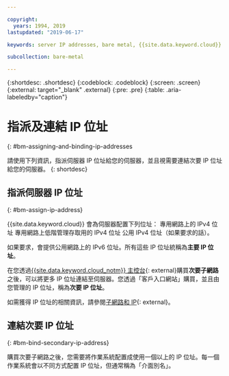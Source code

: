 ```yaml
---

copyright:
  years: 1994, 2019
lastupdated: "2019-06-17"

keywords: server IP addresses, bare metal, {{site.data.keyword.cloud}}

subcollection: bare-metal

---
```


{:shortdesc: .shortdesc}
{:codeblock: .codeblock}
{:screen: .screen}
{:external: target="_blank" .external}
{:pre: .pre}
{:table: .aria-labeledby="caption"}

# 指派及連結 IP 位址
{: #bm-assigning-and-binding-ip-addresses

請使用下列資訊，指派伺服器 IP 位址給您的伺服器，並且視需要連結次要 IP 位址給您的伺服器。
{: shortdesc}

## 指派伺服器 IP 位址
{: #bm-assign-ip-address}

{{site.data.keyword.cloud}} 會為伺服器配置下列位址：
專用網路上的 IPv4 位址
專用網路上低階管理存取用的 IPv4 位址
公用 IPv4 位址（如果要求的話）。

如果要求，會提供公用網路上的 IPv6 位址。所有這些 IP 位址統稱為**主要 IP 位址**。

在您透過[{{site.data.keyword.cloud_notm}} 主控台](https://cloud.ibm.com){: external}購買**次要子網路**之後，可以將更多 IP 位址連結至伺服器。您透過「客戶入口網站」購買，並且由您管理的 IP 位址，稱為**次要 IP 位址**。

如需獲得 IP 位址的相關資訊，請參閱[子網路和 IP](https://cloud.ibm.com/docs/infrastructure/subnets/){: external}。


## 連結次要 IP 位址
{: #bm-bind-secondary-ip-address}

購買次要子網路之後，您需要將作業系統配置成使用一個以上的 IP 位址。每一個作業系統會以不同方式配置 IP 位址，但通常稱為「介面別名」。
